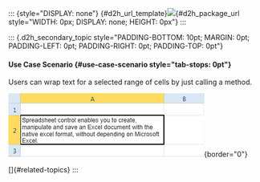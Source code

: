 ::: {style="DISPLAY: none"}
[](ms-xhelp:///?Id=d2h_url_template){#d2h_url_template}![](!package_url!){#d2h_package_url style="WIDTH: 0px; DISPLAY: none; HEIGHT: 0px"}
:::

::: {.d2h_secondary_topic style="PADDING-BOTTOM: 10pt; MARGIN: 0pt; PADDING-LEFT: 0pt; PADDING-RIGHT: 0pt; PADDING-TOP: 0pt"}
#### Use Case Scenario {#use-case-scenario style="tab-stops: 0pt"}

Users can wrap text for a selected range of cells by just calling a method.

![](ImagesExt/image27_26.png){border="0"}

[]{#related-topics}
:::
